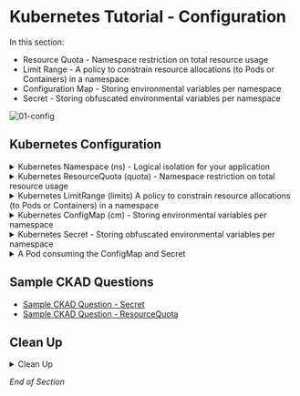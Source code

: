 # Kubernetes Tutorial - Configuration

In this section:

- Resource Quota - Namespace restriction on total resource usage
- Limit Range - A policy to constrain resource allocations (to Pods or Containers) in a namespace
- Configuration Map - Storing environmental variables per namespace
- Secret  - Storing obfuscated environmental variables per namespace

![01-config](https://user-images.githubusercontent.com/18049790/135598375-34b557bc-96fd-499b-bc02-c2bb0c743199.jpg)

## Kubernetes Configuration

<details class="faq box"><summary>Kubernetes Namespace (ns) - Logical isolation for your application</summary>
<p>

```bash
kubectl create namespace ns-bootcamp-configuration
kubectl config set-context --current --namespace=ns-bootcamp-configuration
```

</p>
</details>

<details class="faq box"><summary>Kubernetes ResourceQuota (quota) - Namespace restriction on total resource usage</summary>
<p>

xx

> Problem Statement:  I want to prevent resource contention and "land grabs" by controlling how much CPU or memory an application can consume.
>
> tl;dr – CPU and Memory constraints for the namespace


kubernetes.io bookmark: [Create a ResourceQuota](https://kubernetes.io/docs/tasks/administer-cluster/manage-resources/quota-memory-cpu-namespace/#create-a-resourcequota)

```bash
cat << EOF | kubectl apply -f -
apiVersion: v1
kind: ResourceQuota
metadata:
  name: my-quota  
spec:
  hard:
    cpu: 500Mi
    memory: 2G
EOF
```

</p>
</details>

<details class="faq box"><summary>Kubernetes LimitRange (limits) A policy to constrain resource allocations (to Pods or Containers) in a namespace</summary>
<p>

> Problem Statement: I want to set default CPU and Memory allocations for my microservices if missing
>
> tl;dr – Forgot to define CPU and Memory in your Pod spec, no worries let me set some defaults for you

```bash
cat << EOF | kubectl apply -f -
apiVersion: v1
kind: LimitRange
metadata:
  name: my-limit-range  
spec:
  limits:
  - default:
      cpu: 250m
      memory: 256Mi
    defaultRequest:
      cpu: 100m
      memory: 128Mi
    type: Container 
EOF
```

</p>
</details>

<details class="faq box"><summary>Kubernetes ConfigMap (cm) - Storing environmental variables per namespace</summary>
<p>

> Problem Statement: I want to store configuration (environmental variables) in the environment
>
> tl;dr – All configuration data should be stored separately from the code

xx

kubernetes.io bookmark: [Define a container environment variable with data from a single ConfigMap](https://kubernetes.io/docs/tasks/configure-pod-container/configure-pod-configmap/#define-a-container-environment-variable-with-data-from-a-single-configmap)

```bash
cat << EOF | kubectl apply -f -
apiVersion: v1
kind: ConfigMap
metadata:
  name: my-configmap  
data:
  error-log-level: notice
EOF
```

</p>
</details>

<details class="faq box"><summary>Kubernetes Secret  - Storing obfuscated environmental variables per namespace</summary>
<p>

> Problem Statement: I want a way to obfuscate my environmental variables
> 
> tl;dr – base64 encoded environment variables in memory

xx

kubernetes.io bookmark: [Using Secrets as environment variables](https://kubernetes.io/docs/concepts/configuration/secret/#using-secrets-as-environment-variables)

```bash
cat << EOF | kubectl apply -f -
apiVersion: v1
kind: Secret
metadata:
  name: my-secret  
data:
  password: MTIzNDU2
  user: Ym9i
kind: Secret
metadata:
  name: my-secret
EOF
```

</p>
</details>

<details class="faq box"><summary>A Pod consuming the ConfigMap and Secret</summary>
<p>

```bash
cat << EOF | kubectl apply -f -
apiVersion: v1
kind: Pod
metadata:
  name: my-pod  
spec:
  containers:
  - name: my-container
    image: nginx:1.20.0
    ports:
    - containerPort: 80
    env: #👈👈👈 Environment Variable section
      - name: error-log-level
        valueFrom:
          configMapKeyRef:
            name: my-configmap  #👈👈👈 Configuration Map
            key: error-log-level
      - name: SECRET-ENV-USER
        valueFrom:
          secretKeyRef:
            name: my-secret  #👈👈👈 Secret
            key: user
      - name: SECRET-ENV-PASSWORD
        valueFrom:
          secretKeyRef:
            name: my-secret  #👈👈👈 Secret
            key: password
EOF
```

</p>
</details>

## Sample CKAD Questions

* [Sample CKAD Question - Secret](https://github.com/jamesbuckett/ckad-questions/blob/main/02-ckad-env-configuration-security.md#02-03-create-a-namespace-called-secret-namespace-create-a-secret-in-this-namespace-called-my-secret-the-secret-should-be-immutable-and-contain-the-literal-values-userbob-and-password123456-create-a-pod-called-called-secret-pod-using-the-nginx-image-the-pod-should-consume-the-secret-as-environmental-variables-secret-env-user-and-secret-env-password)
* [Sample CKAD Question - ResourceQuota](https://github.com/jamesbuckett/ckad-questions/blob/main/02-ckad-env-configuration-security.md#02-02-create-a-namespace-called-quota-namespace-create-a-resource-quota-for-this-namespace-called-my-quota-set-a-memory-reservation-of-2gi-set-a-cpu-reservation-of-500mi)

## Clean Up

<details class="faq box"><summary>Clean Up</summary>
<p>

```bash
cd
yes | rm -R ~/ckad/
kubectl delete ns ns-bootcamp-configuration --grace-period 0 --force
```

</p>
</details>


_End of Section_
